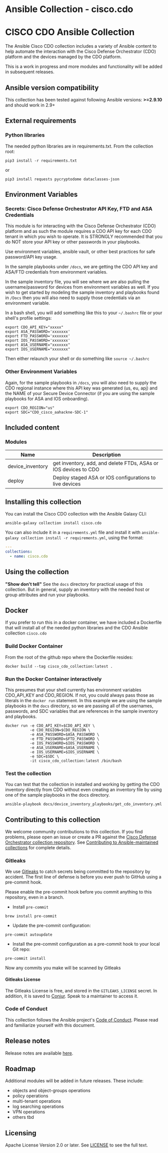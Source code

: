 # Ansible Collection - cisco.cdo

# CISCO CDO Ansible Collection

The Ansible Cisco CDO collection includes a variety of Ansible content to help automate the interaction with the Cisco Defense Orchestrator (CDO) platform and the devices managed by the CDO platform.

This is a work in progress and more modules and functionality will be added in subsequent releases.

## Ansible version compatibility

This collection has been tested against following Ansible versions: **>=2.9.10** and should work in 2.9+

## External requirements
### Python libraries
The needed python libraries are in requirements.txt. From the collection root:
```
pip3 install -r requirements.txt
```
or
```
pip3 install requests pycryptodome dataclasses-json
```


## Environment Variables
### Secrets: Cisco Defense Orchestrator API Key, FTD and ASA Credentials
This module is for interacting with the Cisco Defense Orchestrator (CDO) platform and as such the module requires a CDO API key for each CDO tenant in which you wish to operate. It is STRONGLY recommended that you do NOT store your API key or other passwords in your playbooks.

Use environment variables, ansible vault, or other best practices for safe password/API key usage.

In the sample playbooks under `/docs`, we are getting the CDO API key and ASA/FTD credentials from environment variables.

In the sample inventory file, you will see where we are also pulling the username/password for devices from environment variables as well. If you wish to get started by modeling the sample inventory and playbooks found in `/Docs` then you will also need to supply those credentials via an environment variable.

In a bash shell, you will add something like this to your `~/.bashrc` file or your shell's profile settings:
```
export CDO_API_KEY="xxxxx"
export ASA_PASSWORD='xxxxxxx'
export FTD_PASSWORD='xxxxxxx'
export IOS_PASSWORD='xxxxxxx'
export ASA_USERNAME="xxxxxxx"
export IOS_USERNAME="xxxxxxx"
```
Then either relaunch your shell or do something like `source ~/.bashrc`
### Other Environment Variables
Again, for the sample playbooks in `/docs`, you will also need to supply the CDO regional instance where this API key was generated (us, eu, apj) and the NAME of your Secure Device Connector (if you are using the sample playbooks for ASA and IOS onboarding).

```
export CDO_REGION="us"
export SDC="CDO_cisco_aahackne-SDC-1"
```

## Included content
<!--start collection content-->
### Modules
| Name             | Description                                                     |
| ---------------- | --------------------------------------------------------------- |
| device_inventory | get inventory, add, and delete FTDs, ASAs or IOS devices to CDO |
| deploy           | Deploy staged ASA or IOS configurations to live devices         |
<!--end collection content-->

## Installing this collection
You can install the Cisco CDO collection with the Ansible Galaxy CLI:

    ansible-galaxy collection install cisco.cdo

You can also include it in a `requirements.yml` file and install it with `ansible-galaxy collection install -r requirements.yml`, using the format:

```yaml
---
collections:
  - name: cisco.cdo
```
## Using the collection
**"Show don't tell"**
See the `docs` directory for practical usage of this collection. But in general, supply an inventory with the needed host or group attributes and run your playbooks.

## Docker
If you prefer to run this in a docker container, we have included a Dockerfile that will install all of the needed python libraries and the CDO Ansible collection `cisco.cdo`

### Build Docker Container
From the root of the github repo where the Dockerfile resides:

```
docker build --tag cisco_cdo_collection:latest .
```

### Run the Docker Container interactively
This presumes that your shell currently has environment variables CDO_API_KEY and CDO_REGION. If not, you could always pass those as literals in the `docker run` statement. In this example we are using the sample playbooks in the `docs` directory, so we are passing all of the usernames, passwords, and SDC variables that are references in the sample inventory and playbooks.
```
docker run -e CDO_API_KEY=$CDO_API_KEY \
           -e CDO_REGION=$CDO_REGION \
           -e ASA_PASSWORD=$ASA_PASSWORD \
           -e FTD_PASSWORD=$FTD_PASSWORD \
           -e IOS_PASSWORD=$IOS_PASSWORD \
           -e ASA_USERNAME=$ASA_USERNAME \
           -e IOS_USERNAME=$IOS_USERNAME \
           -e SDC=$SDC \
           -it cisco_cdo_collection:latest /bin/bash
```

### Test the collection
You can test that the collection in installed and working by getting the CDO inventory directly from CDO without even creating an inventory file by using one of the sample playbooks in the docs directory.

```
ansible-playbook docs/device_inventory_playbooks/get_cdo_inventory.yml
```
## Contributing to this collection
We welcome community contributions to this collection. If you find problems, please open an issue or create a PR against the [Cisco Defense Orchestrator collection repository](https://github.com/CiscoDevNet/ansible-cisco-cdo). See [Contributing to Ansible-maintained collections](https://docs.ansible.com/ansible/devel/community/contributing_maintained_collections.html#contributing-maintained-collections) for complete details.
### Gitleaks

We use [Gitleaks](https://github.com/gitleaks/gitleaks) to catch secrets being committed to the repository by accident. The first line of defense is before you ever push to GitHub using a pre-commit hook.

Please enable the pre-commit hook before you commit anything to this repository, even in a branch.

- Install `pre-commit`
```
brew install pre-commit
```
- Update the pre-commit configuration:
```
pre-commit autoupdate
```
- Install the pre-commit configuration as a pre-commit hook to your local Git repo:
```
pre-commit install
```

Now any commits you make will be scanned by Gitleaks

#### Gitleaks License

The Gitleaks License is free, and stored in the `GITLEAKS_LICENSE` secret. In addition, it is saved to [Conjur](https://secrets.cisco.com/conjur/nonprod/eng/cdo/gitleaks-license). Speak to a maintainer to access it.

### Code of Conduct
This collection follows the Ansible project's
[Code of Conduct](https://docs.ansible.com/ansible/devel/community/code_of_conduct.html).
Please read and familiarize yourself with this document.

## Release notes
Release notes are available [here](https://github.com/CiscoDevNet/ansible-cisco-cdo/blob/main/CHANGELOG.rst).

## Roadmap
Additional modules will be added in future releases. These include:
- objects and object-groups operations
- policy operations
- multi-tenant operations
- log searching operations
- VPN operations
- others tbd

## Licensing
Apache License Version 2.0 or later.
See [LICENSE](https://www.apache.org/licenses/LICENSE-2.0) to see the full text.
